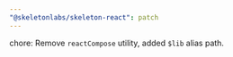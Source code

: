 ```yaml
---
"@skeletonlabs/skeleton-react": patch
---
```


chore: Remove `reactCompose` utility, added `$lib` alias path.
